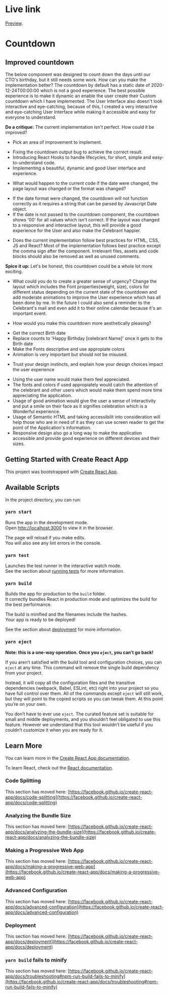 
# Live link
[Preview](https://github.com/facebook/create-react-app).
# Countdown
## Improved countdown
The below component was designed to count down the days until our CTO's birthday, but it still needs some work. How can you make the implementation better?
The countdown by default has a static date of 2020-12-24T00:00:00 which is not a good experience. The best possible experience is to make it  dynamic an enable the user create their Custom countdown which I have implemented. The User Interface also doesn't look interactive and eye-catching, because of this, I created a very interactive and eye-catching User Interface while making it accessible  and easy for everyone to understand.

**Do a critique:** The current implementation isn't perfect. How could it be improved?

* Pick an area of improvement to implement.
- Fixing the countdown output bug to achieve the correct result.
- Introducing React Hooks to handle lifecycles, for short, simple and easy-to-understand code. 
- Implementing a beautiful, dynamic and good User interface and experience.

* What would happen to the current code if the date were changed, the page layout was changed or the format was changed? 
- If the date format were changed, the countdown will not function correctly as it requires a string that can be parsed by Javascript Date object.
-  If the date is not passed to the countdown component, the countdown shows '00' for all values which isn't correct.
If the layout was changed to a responsive and interactive layout, this will provide a good experience for the User and also make the Celebrant happier.

* Does the current implementation follow best practices for HTML, CSS, JS and React? Most of the implementation follows best practice except the comma sign after the <Countdown /> component. Irrelevant files, assets and code blocks should also be removed as well as unused comments. 


**Spice it up:** Let's be honest, this countdown could be a whole lot more exciting.

* What could you do to create a greater sense of urgency? Change the layout which includes the Font properties(weight, size), colors for different status depending on the current state of the countdown and add moderate animations to improve the User experience which has all been done by me. In the future I could also send a reminder to the Celebrant's mail and even add it to their online calendar because it's an important event.


* How would you make this countdown more aesthetically pleasing? 
- Get the correct Birth date
- Replace counts to 'Happy Birthday [celebrant Name]' once it gets to the Birth date
- Make the Fonts descriptive and use appropiate colors
- Animation is very important but should not be misused.


* Trust your design instincts, and explain how your design choices impact the user experience
- Using the user name would make them feel appreciated.
- The fonts and colors if used appropiately would catch the attention of the celebrant and other users which would make them spend more time appreciating the application.
- Usage of good animation would give the user a sense of interactivity and put a smile on their face as it signifies celebration which is a Wonderful experience.
- Usage of Semantic HTML and taking accessibilit into consideration will help those who are in need of it as they can use screen reader to get the point of the Application's information.
- Responsive design also go a long way to make the application accessible and provide good experience on different devices and their sizes.

## Getting Started with Create React App

This project was bootstrapped with [Create React App](https://github.com/facebook/create-react-app).

## Available Scripts

In the project directory, you can run:

### `yarn start`

Runs the app in the development mode.\
Open [http://localhost:3000](http://localhost:3000) to view it in the browser.

The page will reload if you make edits.\
You will also see any lint errors in the console.

### `yarn test`

Launches the test runner in the interactive watch mode.\
See the section about [running tests](https://facebook.github.io/create-react-app/docs/running-tests) for more information.

### `yarn build`

Builds the app for production to the `build` folder.\
It correctly bundles React in production mode and optimizes the build for the best performance.

The build is minified and the filenames include the hashes.\
Your app is ready to be deployed!

See the section about [deployment](https://facebook.github.io/create-react-app/docs/deployment) for more information.

### `yarn eject`

**Note: this is a one-way operation. Once you `eject`, you can’t go back!**

If you aren’t satisfied with the build tool and configuration choices, you can `eject` at any time. This command will remove the single build dependency from your project.

Instead, it will copy all the configuration files and the transitive dependencies (webpack, Babel, ESLint, etc) right into your project so you have full control over them. All of the commands except `eject` will still work, but they will point to the copied scripts so you can tweak them. At this point you’re on your own.

You don’t have to ever use `eject`. The curated feature set is suitable for small and middle deployments, and you shouldn’t feel obligated to use this feature. However we understand that this tool wouldn’t be useful if you couldn’t customize it when you are ready for it.

## Learn More

You can learn more in the [Create React App documentation](https://facebook.github.io/create-react-app/docs/getting-started).

To learn React, check out the [React documentation](https://reactjs.org/).

### Code Splitting

This section has moved here: [https://facebook.github.io/create-react-app/docs/code-splitting](https://facebook.github.io/create-react-app/docs/code-splitting)

### Analyzing the Bundle Size

This section has moved here: [https://facebook.github.io/create-react-app/docs/analyzing-the-bundle-size](https://facebook.github.io/create-react-app/docs/analyzing-the-bundle-size)

### Making a Progressive Web App

This section has moved here: [https://facebook.github.io/create-react-app/docs/making-a-progressive-web-app](https://facebook.github.io/create-react-app/docs/making-a-progressive-web-app)

### Advanced Configuration

This section has moved here: [https://facebook.github.io/create-react-app/docs/advanced-configuration](https://facebook.github.io/create-react-app/docs/advanced-configuration)

### Deployment

This section has moved here: [https://facebook.github.io/create-react-app/docs/deployment](https://facebook.github.io/create-react-app/docs/deployment)

### `yarn build` fails to minify

This section has moved here: [https://facebook.github.io/create-react-app/docs/troubleshooting#npm-run-build-fails-to-minify](https://facebook.github.io/create-react-app/docs/troubleshooting#npm-run-build-fails-to-minify)
